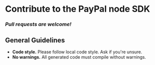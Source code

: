 # Contribute to the PayPal node SDK

### *Pull requests are welcome!*


General Guidelines
------------------

* **Code style.** Please follow local code style. Ask if you're unsure. 
* **No warnings.** All generated code must compile without warnings. 